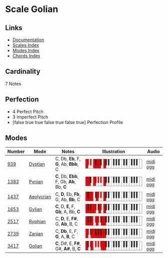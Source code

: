 # Scale Golian

## Links

- [Documentation](index.md)
- [Scales Index](Scales.md)
- [Modes Index](Modes.md)
- [Chords Index](Chords.md)

## Cardinality

7 Notes

## Perfection

- 4 Perfect Pitch
- 3 Imperfect Pitch
- [false true true false true false true] Perfection Profile

## Modes

| Number | Mode | Notes | Illustration | Audio |
|--------|------|-------|--------------|-------|
| [939](https://ianring.com/musictheory/scales/939) | [Dyptian](ModeDyptian.md) | C, Db, **Eb**, F, **G**, Ab, **Bbb**, C | ![CNaturalDyptian](ModeCNaturalDyptian.png) | [midi](ModeCNaturalDyptian.mid) [ogg](ModeCNaturalDyptian.ogg) | 
| [1383](https://ianring.com/musictheory/scales/1383) | [Pynian](ModePynian.md) | **C**, Db, **Ebb**, F, Gb, **Ab**, Bb, **C** | ![CNaturalPynian](ModeCNaturalPynian.png) | [midi](ModeCNaturalPynian.mid) [ogg](ModeCNaturalPynian.ogg) | 
| [1437](https://ianring.com/musictheory/scales/1437) | [Aeolycrian](ModeAeolycrian.md) | C, **D**, Eb, **Fb**, G, Ab, **Bb**, C | ![CNaturalAeolycrian](ModeCNaturalAeolycrian.png) | [midi](ModeCNaturalAeolycrian.mid) [ogg](ModeCNaturalAeolycrian.ogg) | 
| [1653](https://ianring.com/musictheory/scales/1653) | [Gylian](ModeGylian.md) | **C**, D, **E**, F, **Gb**, A, Bb, **C** | ![CNaturalGylian](ModeCNaturalGylian.png) | [midi](ModeCNaturalGylian.mid) [ogg](ModeCNaturalGylian.ogg) | 
| [2517](https://ianring.com/musictheory/scales/2517) | [Ryphian](ModeRyphian.md) | C, **D**, E, **F#**, G, **Ab**, B, C | ![CNaturalRyphian](ModeCNaturalRyphian.png) | [midi](ModeCNaturalRyphian.mid) [ogg](ModeCNaturalRyphian.ogg) | 
| [2739](https://ianring.com/musictheory/scales/2739) | [Zanian](ModeZanian.md) | C, **Db**, E, F, **G**, A, **B**, C | ![CNaturalZanian](ModeCNaturalZanian.png) | [midi](ModeCNaturalZanian.mid) [ogg](ModeCNaturalZanian.ogg) | 
| [3417](https://ianring.com/musictheory/scales/3417) | [Golian](ModeGolian.md) | **C**, D#, E, **F#**, G#, **A#**, B, **C** | ![CNaturalGolian](ModeCNaturalGolian.png) | [midi](ModeCNaturalGolian.mid) [ogg](ModeCNaturalGolian.ogg) | 
